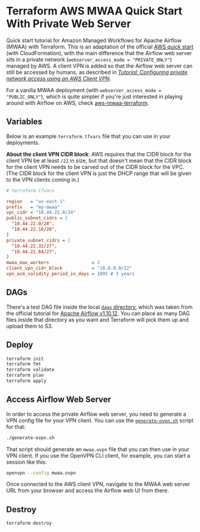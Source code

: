# Terraform AWS MWAA Quick Start With Private Web Server

Quick start tutorial for Amazon Managed Workflows for Apache Airflow (MWAA) with Terraform. This is an adaptation of the official [AWS quick start](https://docs.aws.amazon.com/mwaa/latest/userguide/quick-start.html) (with CloudFormation), with the main difference that the Airflow web server sits in a private network (`webserver_access_mode = "PRIVATE_ONLY"`) managed by AWS. A client VPN is added so that the Airflow web server can still be accessed by humans, as described in [_Tutorial: Configuring private network access using an AWS Client VPN_](https://docs.aws.amazon.com/mwaa/latest/userguide/tutorials-private-network-vpn-client.html).

For a vanilla MWAA deployment (with `webserver_access_mode = "PUBLIC_ONLY"`), which is quite simpler if you're just interested in playing around with Airflow on AWS, check [aws-mwaa-terraform](https://github.com/claudiobizzotto/aws-mwaa-terraform).

## Variables

Below is an example `terraform.tfvars` file that you can use in your deployments.

**About the client VPN CIDR block**: AWS requires that the CIDR block for the client VPN be at least `/22` in size, but that doesn't mean that the CIDR block for the client VPN needs to be carved out of the CIDR block for the VPC. (The CIDR block for the client VPN is just the DHCP range that will be given to the VPN clients coming in.)

```ini
# terraform.tfvars

region   = "us-east-1"
prefix   = "my-mwaa"
vpc_cidr = "10.44.22.0/24"
public_subnet_cidrs = [
  "10.44.22.0/28",
  "10.44.22.16/28",
]
private_subnet_cidrs = [
  "10.44.22.32/27",
  "10.44.22.64/27",
]
mwaa_max_workers                = 2
client_vpn_cidr_block           = "10.0.0.0/22"
vpn_acm_validity_period_in_days = 1095 # 3 years
```

## DAGs

There's a test DAG file inside the local [`dags` directory](./dags), which was taken from the official tutorial for [Apache Airflow v1.10.12](https://airflow.apache.org/docs/apache-airflow/1.10.12/tutorial.html#example-pipeline-definition). You can place as many DAG files inside that directory as you want and Terraform will pick them up and upload them to S3.

## Deploy

```bash
terraform init
terraform fmt
terraform validate
terraform plan
terraform apply
```

## Access Airflow Web Server

In order to access the private Airflow web server, you need to generate a VPN config file for your VPN client. You can use the [`generate-ovpn.sh`](./generate-ovpn.sh) script for that:

```bash
./generate-ovpn.sh
```

That script should generate an `mwaa.ovpn` file that you can then use in your VPN client. If you use the OpenVPN CLI client, for example, you can start a session like this:

```bash
openvpn --config mwaa.ovpn
```

Once connected to the AWS client VPN, navigate to the MWAA web server URL from your browser and access the Airflow web UI from there.

## Destroy

```bash
terraform destroy
```
